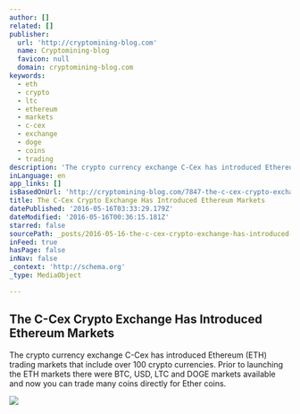 ```yaml
---
author: []
related: []
publisher:
  url: 'http://cryptomining-blog.com'
  name: Cryptomining-blog
  favicon: null
  domain: cryptomining-blog.com
keywords:
  - eth
  - crypto
  - ltc
  - ethereum
  - markets
  - c-cex
  - exchange
  - doge
  - coins
  - trading
description: 'The crypto currency exchange C-Cex has introduced Ethereum (ETH) trading markets that include over 100 crypto currencies. Prior to launching the ETH markets there were BTC, USD, LTC and DOGE markets available and now you can trade many coins directly for Ether coins.'
inLanguage: en
app_links: []
isBasedOnUrl: 'http://cryptomining-blog.com/7847-the-c-cex-crypto-exchange-has-introduced-ethereum-markets/'
title: The C-Cex Crypto Exchange Has Introduced Ethereum Markets
datePublished: '2016-05-16T03:33:29.179Z'
dateModified: '2016-05-16T00:36:15.181Z'
starred: false
sourcePath: _posts/2016-05-16-the-c-cex-crypto-exchange-has-introduced-ethereum-markets.md
inFeed: true
hasPage: false
inNav: false
_context: 'http://schema.org'
_type: MediaObject

---
```

<article style=""><h1>The C-Cex Crypto Exchange Has Introduced Ethereum Markets</h1><p>The crypto currency exchange C-Cex has introduced Ethereum (ETH) trading markets that include over 100 crypto currencies. Prior to launching the ETH markets there were BTC, USD, LTC and DOGE markets available and now you can trade many coins directly for Ether coins.</p><img src="http://cryptomining-blog.com/wp-content/uploads/2016/05/c-cex-crypto-exchange.jpg" /></article>